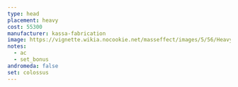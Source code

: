 ```yaml
---
type: head
placement: heavy
cost: 55300
manufacturer: kassa-fabrication
image: https://vignette.wikia.nocookie.net/masseffect/images/5/56/Heavy-human-Colossus.png/revision/latest/scale-to-width-down/160?cb=20100209161006
notes:
  - ac
  - set_bonus
andromeda: false
set: colossus
---
```

